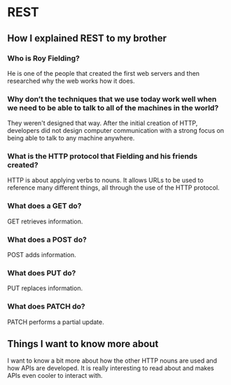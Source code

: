 # **REST**

## **How I explained REST to my brother**

### Who is Roy Fielding?

He is one of the people that created the first web servers and then researched why the web works how it does.

### Why don’t the techniques that we use today work well when we need to be able to talk to all of the machines in the world?

They weren't designed that way. After the initial creation of HTTP, developers did not design computer communication with a strong focus on being able to talk to any machine anywhere.

### What is the HTTP protocol that Fielding and his friends created?

HTTP is about applying verbs to nouns. It allows URLs to be used to reference many different things, all through the use of the HTTP protocol.

### What does a GET do?

GET retrieves information.

### What does a POST do?

POST adds information.

### What does PUT do?

PUT replaces information.

### What does PATCH do?

PATCH performs a partial update.

## **Things I want to know more about**

I want to know a bit more about how the other HTTP nouns are used and how APIs are developed. It is really interesting to read about and makes APIs even cooler to interact with.
